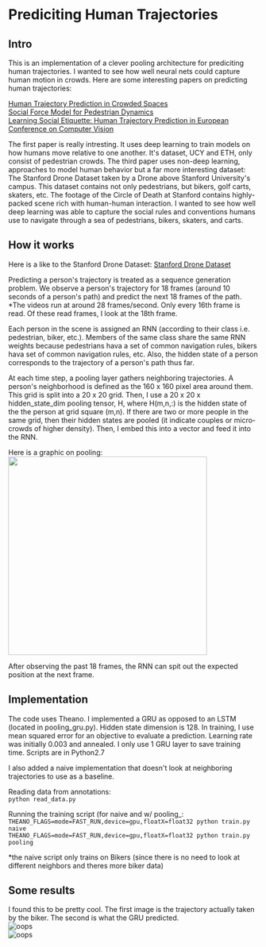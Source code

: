 # Prediciting Human Trajectories
## Intro
This is an implementation of a clever pooling architecture for prediciting human trajectories. I wanted to see how well neural nets could capture human motion in crowds. Here are some interesting papers on predicting human trajectories:

[Human Trajectory Prediction in Crowded Spaces](http://vision.stanford.edu/pdf/CVPR16_N_LSTM.pdf) </br>
[Social Force Model for Pedestrian Dynamics](http://vision.cse.psu.edu/courses/Tracking/vlpr12/HelbingSocialForceModel95.pdf) </br>
[Learning Social Etiquette: Human Trajectory Prediction in European Conference on Computer Vision](https://web.stanford.edu/~alahi/downloads/ECCV16social.pdf) </br>

The first paper is really intresting. It uses deep learning to train models on how humans move relative to one another. It's dataset, UCY and ETH, only consist of pedestrian crowds. The third paper uses non-deep learning, approaches to model human behavior but a far more interesting dataset: The Stanford Drone Dataset taken by a Drone above Stanford University's campus. This dataset contains not only pedestrians, but bikers, golf carts, skaters, etc. The footage of the Circle of Death at Stanford contains highly-packed scene rich with human-human interaction. I wanted to see how well deep learning was able to capture the social rules and conventions humans use to navigate through a sea of pedestrians, bikers, skaters, and carts. 

## How it works
Here is a like to the Stanford Drone Dataset:
[Stanford Drone Dataset](http://cvgl.stanford.edu/projects/uav_data/) </br>

Predicting a person's trajectory is treated as a sequence generation problem. We observe a person's trajectory for 18 frames (around 10 seconds of a person's path) and predict the next 18 frames of the path. </br>*The videos run at around 28 frames/second. Only every 16th frame is read. Of these read frames, I look at the 18th frame.

Each person in the scene is assigned an RNN (according to their class i.e. pedestrian, biker, etc.). Members of the same class share the same RNN weights because pedestrians hava a set of common navigation rules, bikers hava set of common navigation rules, etc. Also, the hidden state of a person corresponds to the trajectory of a person's path thus far. </br>

At each time step, a pooling layer gathers neighboring trajectories. A person's neighborhood is defined as the 160 x 160 pixel area around them. This grid is split into a 20 x 20 grid. Then, I use a 20 x 20 x hidden_state_dim pooling tensor, H, where H(m,n,:) is the hidden state of the the person at grid square (m,n). If there are two or more people in the same grid, then their hidden states are pooled (it indicate couples or micro-crowds of higher density). Then, I embed this into a vector and feed it into the RNN.

Here is a graphic on pooling:
<img src="https://raw.githubusercontent.com/KarKar4444/nn-trajectory-prediction/master/res/pooling.jpg" width="400"/>

After observing the past 18 frames, the RNN can spit out the expected position at the next frame.

## Implementation
The code uses Theano. I implemented a GRU as opposed to an LSTM (located in pooling_gru.py). Hidden state dimension is 128. In training, I use mean squared error for an objective to evaluate a prediction. Learning rate was initially 0.003 and annealed. I only use 1 GRU layer to save training time. Scripts are in Python2.7

I also added a naive implementation that doesn't look at neighboring trajectories to use as a baseline.

Reading data from annotations: </br>
```python read_data.py```

Running the training script (for naive and w/ pooling_: </br>
```THEANO_FLAGS=mode=FAST_RUN,device=gpu,floatX=float32 python train.py naive``` </br>
```THEANO_FLAGS=mode=FAST_RUN,device=gpu,floatX=float32 python train.py pooling```

*the naive script only trains on Bikers (since there is no need to look at different neighbors and theres more biker data)

## Some results
I found this to be pretty cool. The first image is the trajectory actually taken by the biker. The second is what the GRU predicted. </br>
![oops](https://raw.githubusercontent.com/KarKar4444/nn-trajectory-prediction/master/res/actual.jpg "actual")             
![oops](https://raw.githubusercontent.com/KarKar4444/nn-trajectory-prediction/master/res/predicted.jpg "predicted")


